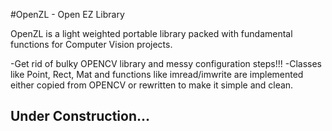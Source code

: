 #OpenZL - Open EZ Library

OpenZL is a light weighted portable library packed with fundamental functions for Computer Vision projects.

-Get rid of bulky OPENCV library and messy configuration steps!!!
-Classes like Point, Rect, Mat and functions like imread/imwrite are implemented either copied from OPENCV or rewritten to make it simple and clean.

## Under Construction...